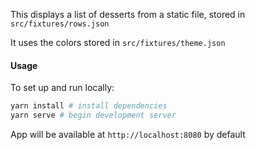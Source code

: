 This displays a list of desserts from a static file, stored in `src/fixtures/rows.json`

It uses the colors stored in `src/fixtures/theme.json`

#### Usage

To set up and run locally:

```bash
yarn install # install dependencies
yarn serve # begin development server
```

App will be available at `http://localhost:8080` by default
